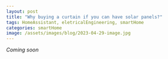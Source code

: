 ```yaml
---
layout: post
title: "Why buying a curtain if you can have solar panels?"
tags: HomeAssistant, eletricalEngineering, smartHome
categories: smartHome
image: /assets/images/blog/2023-04-29-image.jpg
---
```


*Coming soon*